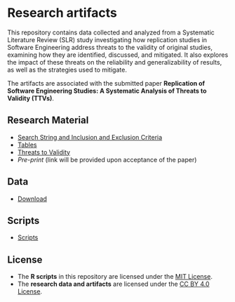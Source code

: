 # Research artifacts

This repository contains data collected and analyzed from a Systematic Literature Review (SLR) study investigating how replication studies in Software Engineering address threats to the validity of original studies, examining how they are identified, discussed, and mitigated. It also explores the impact of these threats on the reliability and generalizability of results, as well as the strategies used to mitigate.

The artifacts are associated with the submitted paper **Replication of Software Engineering Studies: A Systematic Analysis of Threats to Validity (TTVs)**.

## Research Material
- [Search String and Inclusion and Exclusion Criteria](/data/criteria.md)
- [Tables](data/tables.md)
- [Threats to Validity](/data/validity.md)
- _Pre-print_ (link will be provided upon acceptance of the paper)

## Data

- [Download](data/data.xlsx)

## Scripts

- [Scripts](data/scripts.md)

## License

- The **R scripts** in this repository are licensed under the [MIT License](LICENSE-MIT).
- The **research data and artifacts** are licensed under the [CC BY 4.0 License](LICENSE).
